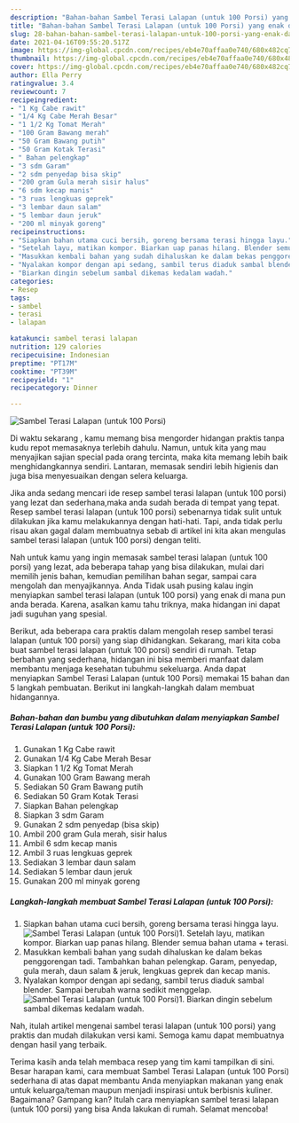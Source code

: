 ```yaml
---
description: "Bahan-bahan Sambel Terasi Lalapan (untuk 100 Porsi) yang enak dan Mudah Dibuat"
title: "Bahan-bahan Sambel Terasi Lalapan (untuk 100 Porsi) yang enak dan Mudah Dibuat"
slug: 28-bahan-bahan-sambel-terasi-lalapan-untuk-100-porsi-yang-enak-dan-mudah-dibuat
date: 2021-04-16T09:55:20.517Z
image: https://img-global.cpcdn.com/recipes/eb4e70affaa0e740/680x482cq70/sambel-terasi-lalapan-untuk-100-porsi-foto-resep-utama.jpg
thumbnail: https://img-global.cpcdn.com/recipes/eb4e70affaa0e740/680x482cq70/sambel-terasi-lalapan-untuk-100-porsi-foto-resep-utama.jpg
cover: https://img-global.cpcdn.com/recipes/eb4e70affaa0e740/680x482cq70/sambel-terasi-lalapan-untuk-100-porsi-foto-resep-utama.jpg
author: Ella Perry
ratingvalue: 3.4
reviewcount: 7
recipeingredient:
- "1 Kg Cabe rawit"
- "1/4 Kg Cabe Merah Besar"
- "1 1/2 Kg Tomat Merah"
- "100 Gram Bawang merah"
- "50 Gram Bawang putih"
- "50 Gram Kotak Terasi"
- " Bahan pelengkap"
- "3 sdm Garam"
- "2 sdm penyedap bisa skip"
- "200 gram Gula merah sisir halus"
- "6 sdm kecap manis"
- "3 ruas lengkuas geprek"
- "3 lembar daun salam"
- "5 lembar daun jeruk"
- "200 ml minyak goreng"
recipeinstructions:
- "Siapkan bahan utama cuci bersih, goreng bersama terasi hingga layu."
- "Setelah layu, matikan kompor. Biarkan uap panas hilang. Blender semua bahan utama + terasi."
- "Masukkan kembali bahan yang sudah dihaluskan ke dalam bekas penggorengan tadi. Tambahkan bahan pelengkap. Garam, penyedap, gula merah, daun salam &amp; jeruk, lengkuas geprek dan kecap manis."
- "Nyalakan kompor dengan api sedang, sambil terus diaduk sambal blender. Sampai berubah warna sedikit menggelap."
- "Biarkan dingin sebelum sambal dikemas kedalam wadah."
categories:
- Resep
tags:
- sambel
- terasi
- lalapan

katakunci: sambel terasi lalapan 
nutrition: 129 calories
recipecuisine: Indonesian
preptime: "PT17M"
cooktime: "PT39M"
recipeyield: "1"
recipecategory: Dinner

---
```



![Sambel Terasi Lalapan (untuk 100 Porsi)](https://img-global.cpcdn.com/recipes/eb4e70affaa0e740/680x482cq70/sambel-terasi-lalapan-untuk-100-porsi-foto-resep-utama.jpg)

Di waktu  sekarang , kamu memang bisa mengorder hidangan praktis tanpa kudu repot memasaknya terlebih dahulu. Namun, untuk kita yang mau menyajikan sajian special pada orang tercinta, maka kita memang lebih baik menghidangkannya sendiri. Lantaran, memasak sendiri lebih higienis dan juga bisa menyesuaikan dengan selera keluarga.

Jika anda sedang mencari ide resep sambel terasi lalapan (untuk 100 porsi) yang lezat dan sederhana,maka anda sudah berada di tempat yang tepat. Resep sambel terasi lalapan (untuk 100 porsi)  sebenarnya tidak sulit untuk dilakukan jika kamu melakukannya dengan hati-hati. Tapi, anda tidak perlu risau akan gagal dalam membuatnya 
sebab di artikel ini kita akan mengulas sambel terasi lalapan (untuk 100 porsi) dengan teliti.  



Nah untuk kamu yang ingin memasak sambel terasi lalapan (untuk 100 porsi) yang lezat, ada beberapa tahap yang bisa dilakukan, mulai dari memilih jenis bahan, kemudian pemilihan bahan segar, sampai cara mengolah dan menyajikannya. Anda Tidak usah pusing kalau ingin menyiapkan sambel terasi lalapan (untuk 100 porsi) yang enak di mana pun anda berada. Karena, asalkan kamu  tahu triknya, maka hidangan ini dapat jadi suguhan yang spesial.

Berikut, ada beberapa cara praktis  dalam mengolah resep sambel terasi lalapan (untuk 100 porsi) yang siap dihidangkan. Sekarang, mari kita coba buat sambel terasi lalapan (untuk 100 porsi) sendiri di rumah. Tetap berbahan yang sederhana, hidangan ini bisa memberi manfaat dalam membantu menjaga kesehatan tubuhmu sekeluarga. Anda dapat menyiapkan Sambel Terasi Lalapan (untuk 100 Porsi) memakai 15 bahan dan 5 langkah pembuatan. Berikut ini langkah-langkah dalam membuat hidangannya.

<!--inarticleads1-->

##### Bahan-bahan dan bumbu yang dibutuhkan dalam menyiapkan Sambel Terasi Lalapan (untuk 100 Porsi):

1. Gunakan 1 Kg Cabe rawit
1. Gunakan 1/4 Kg Cabe Merah Besar
1. Siapkan 1 1/2 Kg Tomat Merah
1. Gunakan 100 Gram Bawang merah
1. Sediakan 50 Gram Bawang putih
1. Sediakan 50 Gram Kotak Terasi
1. Siapkan  Bahan pelengkap
1. Siapkan 3 sdm Garam
1. Gunakan 2 sdm penyedap (bisa skip)
1. Ambil 200 gram Gula merah, sisir halus
1. Ambil 6 sdm kecap manis
1. Ambil 3 ruas lengkuas geprek
1. Sediakan 3 lembar daun salam
1. Sediakan 5 lembar daun jeruk
1. Gunakan 200 ml minyak goreng




<!--inarticleads2-->

##### Langkah-langkah membuat Sambel Terasi Lalapan (untuk 100 Porsi):

1. Siapkan bahan utama cuci bersih, goreng bersama terasi hingga layu.
<img src="//assets-global.cpcdn.com/assets/icons/button_play-2c75c40dde080a61004c1f40b05d8f140eaff45d7e9e6481dc71c63d2e7c4909.png" alt="Sambel Terasi Lalapan (untuk 100 Porsi)">1. Setelah layu, matikan kompor. Biarkan uap panas hilang. Blender semua bahan utama + terasi.
1. Masukkan kembali bahan yang sudah dihaluskan ke dalam bekas penggorengan tadi. Tambahkan bahan pelengkap. Garam, penyedap, gula merah, daun salam &amp; jeruk, lengkuas geprek dan kecap manis.
1. Nyalakan kompor dengan api sedang, sambil terus diaduk sambal blender. Sampai berubah warna sedikit menggelap.
<img src="//assets-global.cpcdn.com/assets/icons/button_play-2c75c40dde080a61004c1f40b05d8f140eaff45d7e9e6481dc71c63d2e7c4909.png" alt="Sambel Terasi Lalapan (untuk 100 Porsi)">1. Biarkan dingin sebelum sambal dikemas kedalam wadah.




Nah, itulah artikel mengenai  sambel terasi lalapan (untuk 100 porsi)  yang praktis dan mudah dilakukan versi kami. Semoga kamu dapat membuatnya dengan hasil yang terbaik. 

Terima kasih anda telah membaca resep yang tim kami tampilkan di sini. Besar harapan kami, cara membuat  Sambel Terasi Lalapan (untuk 100 Porsi) sederhana di atas dapat membantu Anda menyiapkan makanan yang enak untuk keluarga/teman maupun menjadi inspirasi untuk berbisnis kuliner. Bagaimana? Gampang kan? Itulah cara menyiapkan sambel terasi lalapan (untuk 100 porsi) yang bisa Anda lakukan di rumah. Selamat mencoba!

